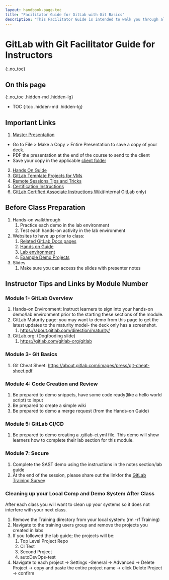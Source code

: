 ```yaml
---
layout: handbook-page-toc
title: "Facilitator Guide for GitLab with Git Basics"
description: "This Facilitator Guide is intended to walk you through all important links, preparation items, and after class items for our GitLab with Git Basics course."
---
```

# GitLab with Git Facilitator Guide for Instructors
{:.no_toc}

## On this page
{:.no_toc .hidden-md .hidden-lg}

- TOC
{:toc .hidden-md .hidden-lg}

## Important Links

1. [Master Presentation](https://docs.google.com/presentation/d/1Le0c7vijUOWvOANlQezty5G6oZD-gS8tfaB6eU0lkKg/edit#slide=id.g869c6da966_1_0)
  - Go to File > Make a Copy > Entire Presentation to save a copy of your deck.
  - PDF the presentation at the end of the course to send to the client
  - Save  your copy in the applicable [client folder](https://drive.google.com/drive/u/0/folders/1ozPKiAlUzbKwpkscaYVTp9PVoi9hWm4U)
2. [Hands On Guide](https://about.gitlab.com/handbook/customer-success/professional-services-engineering/education-services/%20gitbasicshandson.html)
3. [GitLab Template Projects for VMs](https://gitlab.com/gitlab-com/customer-success/professional-services-group/partner-training-template-projects/gitlab-with-git-basics)
4. [Remote Sessions Tips and Tricks](https://about.gitlab.com/handbook/customer-success/professional-services-engineering/remote-training-tips/)
5. [Certification Instructions](https://drive.google.com/file/d/1GfqYHu2w78YdBFr_9vgXm9r66o7a6ZKj/view?usp=sharing)
6. [GitLab Certified Associate Instructions Wiki](https://gitlab.com/gitlab-com/customer-success/professional-services-group/education-services/-/wikis/GitLab-Certification-Instructions)(Internal GitLab only)


## Before Class Preparation

1. Hands-on walkthrough
   1. Practice each demo in the lab environment
   2. Test each hands-on activity in the lab environment
2. Websites to have up prior to class:
    1. [Related GitLab Docs pages](https://docs.gitlab.com/ee/gitlab-basics/)
    2. [Hands on Guide](https://about.gitlab.com/handbook/customer-success/professional-services-engineering/education-services/%20gitbasicshandson.html)
    3. [Lab environment](https://gitlabdemo.com) 
    4. [Example Demo Projects](https://gitlab-core.us.gitlabdemo.cloud/training-sample-projects/ps-classes/gitlab-with-git-basics)
3. Slides
    1. Make sure you can access the slides with presenter notes

## Instructor Tips and Links by Module Number 

### Module 1- GitLab Overview
1. Hands-on Environment: Instruct learners to sign into your hands-on demo/lab environment  prior to the starting these sections of the module.
2. GitLab Maturity page: you may want to demo from this page to get the latest updates to the maturity model- the deck only has a screenshot.
    1. <https://about.gitlab.com/direction/maturity/>
3. GitLab.org: (Dogfooding slide)
    1. <https://gitlab.com/gitlab-org/gitlab>

### Module 3- Git Basics
1. Git Cheat Sheet: <https://about.gitlab.com/images/press/git-cheat-sheet.pdf>

### Module 4: Code Creation and Review
1. Be prepared to demo snippets, have some code ready(like a hello world script) to input
2. Be prepared to create a simple wiki
3. Be prepared to demo a merge request (from the Hands-on Guide)

### Module 5: GitLab CI/CD
1. Be prepared to demo creating a .gitlab-ci.yml file. This demo will show learners how to complete their lab section for this module.

### Module 7: Secure
1. Complete the SAST demo using the instructions in the notes section/lab guide
2. At the end of the session, please share out the linkfor the [GitLab Training Survey](https://forms.gle/sKcsKSqV1aeXkYyF7)

### Cleaning up your Local Comp and Demo System After Class

After each class you will want to clean up your systems so it does not interfere with your next class.

1. Remove the Training directory from your local system: (rm -rf Training)
2. Navigate to the training users group and remove the projects you created in labs
3. If you followed the lab guide; the projects will be:
    1. Top Level Project Repo
    1. CI Test
    1. Second Project
    1. autoDevOps-test
4. Navigate to each project -> Settings -General -> Advanced -> Delete Project -> copy and paste the entire project name -> click Delete Project -> confirm 
